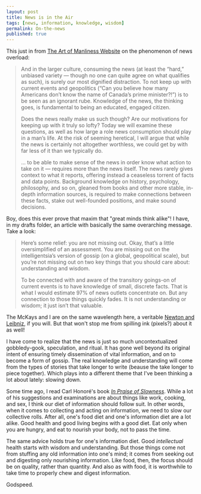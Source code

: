 ```yaml
---
layout: post
title: News is in the Air
tags: [news, information, knowledge, wisdom]
permalink: On-the-news
published: true
---
```


This just in from [The Art of Manliness Website](http://www.artofmanliness.com/2016/01/18/is-there-any-reason-to-keep-up-with-the-news/) on the phenomenon of news overload:

>And in the larger culture, consuming the news (at least the “hard,” unbiased variety — though no one can quite agree on what qualifies as such), is surely our most dignified distraction. To not keep up with current events and geopolitics (“Can you believe how many Americans don’t know the name of Canada’s prime minister?!”) is to be seen as an ignorant rube. Knowledge of the news, the thinking goes, is fundamental to being an educated, engaged citizen.
>
>Does the news really make us such though? Are our motivations for keeping up with it truly so lofty? Today we will examine these questions, as well as how large a role news consumption should play in a man’s life. At the risk of seeming heretical, I will argue that while the news is certainly not altogether worthless, we could get by with far less of it than we typically do.   
>
>...
>to be able to make sense of the news in order know what action to take on it — requires more than the news itself. The news rarely gives context to what it reports, offering instead a ceaseless torrent of facts and data points. Background knowledge on history, psychology, philosophy, and so on, gleaned from books and other more stable, in-depth information sources, is required to make connections between these facts, stake out well-founded positions, and make sound decisions.

Boy, does this ever prove that maxim that "great minds think alike"!
I have, in my drafts folder, an article with basically the same overarching message. Take a look:

>Here’s some relief: you are not missing out. Okay, that’s a little oversimplified of an assessment. You are missing out on the intelligentsia’s version of gossip (on a global, geopolitical scale), but you’re not missing out on two key things that you should care about: understanding and wisdom.   
>
>To be connected with and aware of the transitory goings-on of current events is to have knowledge of small, discrete facts. That is what I would estimate 97% of news outlets concentrate on. But any connection to those things quickly fades. It is not understanding or wisdom; it just isn’t that valuable.

The McKays and I are on the same wavelength here, a veritable [Newton and Leibniz](https://en.wikipedia.org/wiki/Leibniz%E2%80%93Newton_calculus_controversy), if you will. But that won't stop me from spilling ink (pixels?) about it as well!

I have come to realize that the news is just so much uncontextualized gobbledy-gook, speculation, and ritual. It has gone well beyond its original intent of ensuring timely dissemination of vital information, and on to become a form of gossip. The real knowledge and understanding will come from the types of stories that take longer to write (beause the take longer to piece together). Which plays into a different theme that I've been thinking a lot about lately: slowing down.

Some time ago, I read Carl Honoré's book [*In Praise of Slowness*](http://www.harpercollins.com/web-sampler/9780060750510). While a lot of his suggestions and examinations are about things like work, cooking, and sex, I think our diet of information should follow suit. In other words, when it comes to collecting and acting on information, we need to slow our collective rolls. After all, one's food diet and one's information diet are a lot alike. Good health and good living begins with a good diet. Eat only when you are hungry, and eat to nourish your body, not to pass the time. 

The same advice holds true for one's information diet. Good *intellectual* health starts with wisdom and understanding. But those things come not from stuffing any old information into one's mind; it comes from seeking out and digesting only nourishing information. Like food, then, the focus should be on quality, rather than quantity. And also as with food, it is worthwhile to take time to properly chew and digest information. 

Godspeed. 